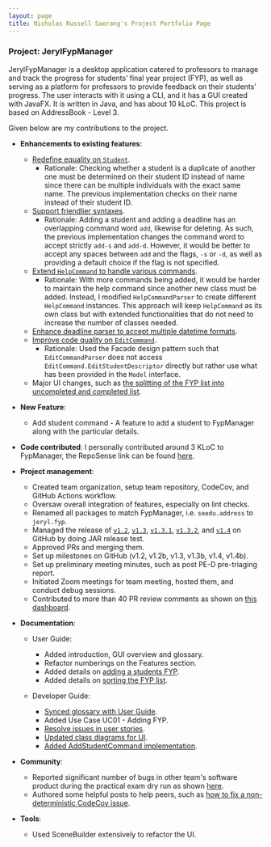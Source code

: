 ```yaml
---
layout: page
title: Nicholas Russell Saerang's Project Portfolio Page
---
```


### Project: JerylFypManager

JerylFypManager is a desktop application catered to professors to manage and track the progress for students’ final year project (FYP), as well as serving as a platform for professors to provide feedback on their students’ progress. The user interacts with it using a CLI, and it has a GUI created with JavaFX. It is written in Java, and has about 10 kLoC. This project is based on AddressBook - Level 3.

Given below are my contributions to the project.

* **Enhancements to existing features**:
    * [Redefine equality on `Student`](https://github.com/AY2223S1-CS2103-F09-1/tp/pull/134).
      * Rationale: Checking whether a student is a duplicate of another one must be determined on their student ID instead of name since there can be multiple individuals with the exact same name. The previous implementation checks on their name instead of their student ID.
    * [Support friendlier syntaxes](https://github.com/AY2223S1-CS2103-F09-1/tp/pull/133).
      * Rationale: Adding a student and adding a deadline has an overlapping command word `add`, likewise for deleting. As such, the previous implementation changes the command word to accept strictly `add-s` and `add-d`. However, it would be better to accept any spaces between `add` and the flags, `-s` or `-d`, as well as providing a default choice if the flag is not specified.
    * [Extend `HelpCommand` to handle various commands](https://github.com/AY2223S1-CS2103-F09-1/tp/pull/133).
      * Rationale: With more commands being added, it would be harder to maintain the help command since another new class must be added. Instead, I modified `HelpCommandParser` to create different `HelpCommand` instances. This approach will keep `HelpCommand` as its own class but with extended functionalities that do not need to increase the number of classes needed. 
    * [Enhance deadline parser to accept multiple datetime formats](https://github.com/AY2223S1-CS2103-F09-1/tp/pull/131).
    * [Improve code quality on `EditCommand`](https://github.com/AY2223S1-CS2103-F09-1/tp/pull/141).
      * Rationale: Used the Facade design pattern such that `EditCommandParser` does not access `EditCommand.EditStudentDescriptor` directly but rather use what has been provided in the `Model` interface.
    * Major UI changes, such as [the splitting of the FYP list into uncompleted and completed list](https://github.com/AY2223S1-CS2103-F09-1/tp/pull/130).

* **New Feature**:
  * Add student command - A feature to add a student to FypManager along with the particular details.

* **Code contributed**: I personally contributed around 3 KLoC to FypManager, the RepoSense link can be found [here](https://nus-cs2103-ay2223s1.github.io/tp-dashboard/?search=RussellDash332).

* **Project management**:
  * Created team organization, setup team repository, CodeCov, and GitHub Actions workflow.
  * Oversaw overall integration of features, especially on lint checks.
  * Renamed all packages to match FypManager, i.e. `seedu.address` to `jeryl.fyp`.
  * Managed the release of [`v1.2`](https://github.com/AY2223S1-CS2103-F09-1/tp/releases/tag/v1.2), [`v1.3`](https://github.com/AY2223S1-CS2103-F09-1/tp/releases/tag/v1.3), [`v1.3.1`](https://github.com/AY2223S1-CS2103-F09-1/tp/releases/tag/v1.3.1), [`v1.3.2`](https://github.com/AY2223S1-CS2103-F09-1/tp/releases/tag/v1.3.2), and [`v1.4`](https://github.com/AY2223S1-CS2103-F09-1/tp/releases/tag/v1.4) on GitHub by doing JAR release test.
  * Approved PRs and merging them.
  * Set up milestones on GitHub (v1.2, v1.2b, v1.3, v1.3b, v1.4, v1.4b).
  * Set up preliminary meeting minutes, such as post PE-D pre-triaging report.
  * Initiated Zoom meetings for team meeting, hosted them, and conduct debug sessions.
  * Contributed to more than 40 PR review comments as shown on [this dashboard](https://nus-cs2103-ay2223s1.github.io/dashboards/contents/tp-comments.html).

* **Documentation**:
    * User Guide:
      * Added introduction, GUI overview and glossary.
      * Refactor numberings on the Features section.
      * Added details on [adding a students FYP](https://ay2223s1-cs2103-f09-1.github.io/tp/UserGuide.html#321-adding-students-fyp-add--s).
      * Added details on [sorting the FYP list](https://ay2223s1-cs2103-f09-1.github.io/tp/UserGuide.html#313-sorting-the-fyp-list-sort).

    * Developer Guide:
      * [Synced glossary with User Guide](https://github.com/AY2223S1-CS2103-F09-1/tp/commit/a4205f80642c8026ae096663bb12ce10e6412aa2).
      * Added Use Case UC01 - Adding FYP.
      * [Resolve issues in user stories](https://github.com/AY2223S1-CS2103-F09-1/tp/commit/2341e040c37332bdf712cf356355e815bb80c380).
      * [Updated class diagrams for UI](https://github.com/AY2223S1-CS2103-F09-1/tp/commit/9a0c7d2d6051875864bad26b71cdc1e70aa92735).
      * [Added AddStudentCommand implementation](https://github.com/AY2223S1-CS2103-F09-1/tp/commit/c52f5e7747925713795d66589753eadc497676c2).

* **Community**:
  * Reported significant number of bugs in other team's software product during the practical exam dry run as shown [here](https://github.com/RussellDash332/ped/issues).
  * Authored some helpful posts to help peers, such as [how to fix a non-deterministic CodeCov issue](https://github.com/nus-cs2103-AY2223S1/forum/issues/315).

* **Tools**:
  * Used SceneBuilder extensively to refactor the UI.
